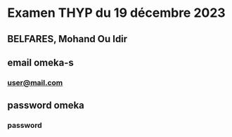 # Examen THYP du 19 décembre 2023

## BELFARES, Mohand Ou Idir

## email omeka-s

### user@mail.com

## password omeka

### password
